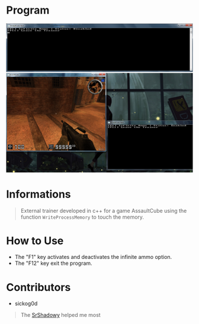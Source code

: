 # Program
   ![ProgramVisual](images/unknown.png)
   ![ProgramVisual2](images/process.png)
# Informations 
 > External trainer developed in c++ for a game AssaultCube using the function `WriteProcessMemory` to touch the memory.

# How to Use
 - The "F1" key activates and deactivates the infinite ammo option.
 - The "F12" key exit the program.

# Contributors
  - sickog0d
> The [SrShadowy](https://github.com/SrShadowy) helped me most
